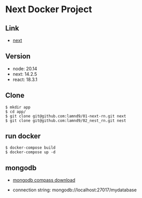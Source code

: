 # Next Docker Project

## Link
- [next](http://localhost:3000/)

## Version
- node: 20.14
- next: 14.2.5
- react: 18.3.1

## Clone 

```
$ mkdir app
$ cd app/
$ git clone git@github.com:lamnd9/01-next-rn.git next
$ git clone git@github.com:lamnd9/02_nest_rn.git nest
```

## run docker

```
$ docker-compose build
$ docker-compose up -d
```

## mongodb
- [mongodb compass download](https://www.mongodb.com/try/download/compass)

- connection string: mongodb://localhost:27017/mydatabase